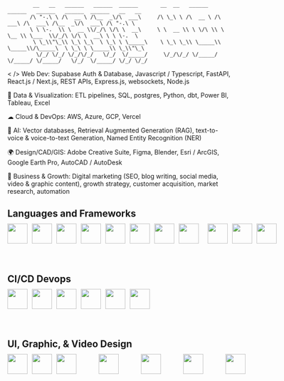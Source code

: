 ```
        __   __   ______   ______  ______       __  __   ______   ______   ______   ______  ______   __   __    
       /\ "-.\ \ /\  __ \ /\__  _\/\  ___\     /\ \_\ \ /\  __ \ /\  ___\ /\  ___\ /\__  _\/\  ___\ /\ "-.\ \   
       \ \ \-.  \\ \  __ \\/_/\ \/\ \  __\     \ \  __ \\ \ \/\ \\ \ \__ \\ \___  \\/_/\ \/\ \  __\ \ \ \-.  \  
        \ \_\\"\_\\ \_\ \_\  \ \_\ \ \_____\    \ \_\ \_\\ \_____\\ \_____\\/\_____\  \ \_\ \ \_____\\ \_\\"\_\ 
         \/_/ \/_/ \/_/\/_/   \/_/  \/_____/     \/_/\/_/ \/_____/ \/_____/ \/_____/   \/_/  \/_____/ \/_/ \/_/                                                                                                                                 
```            
< /> Web Dev: Supabase Auth & Database, Javascript / Typescript, FastAPI, React.js / Next.js, REST APIs, Express.js, websockets, Node.js 
<br/>

🔹 Data & Visualization: ETL pipelines, SQL, postgres, Python, dbt, Power BI, Tableau, Excel
<br/>

☁ Cloud & DevOps: AWS, Azure, GCP, Vercel
<br/>

🤖 AI: Vector databases, Retrieval Augmented Generation (RAG), text-to-voice & voice-to-text Generation, Named Entity Recognition (NER)
<br/>

🌍 Design/CAD/GIS: Adobe Creative Suite, Figma, Blender, Esri / ArcGIS, Google Earth Pro, AutoCAD / AutoDesk
<br/>

💼 Business & Growth: Digital marketing (SEO, blog writing, social media, video & graphic content), growth strategy, customer acquisition, market research, automation
<br/>

<div style="margin-bottom: 20px;" >
  <h2 style="margin-bottom: 10px;">Languages and Frameworks</h2>
  <div style="display: flex;> 
    <img style="padding-right: 10px; display: inline-block; width: 45px;" src="https://cdn.jsdelivr.net/gh/devicons/devicon@latest/icons/javascript/javascript-original.svg" /> 
    <img style="padding-right: 10px; display: inline-block; width: 45px;" src="https://cdn.jsdelivr.net/gh/devicons/devicon@latest/icons/typescript/typescript-original.svg" />       
    <img style="padding-right: 10px; display: inline-block; width: 45px;" src="https://cdn.jsdelivr.net/gh/devicons/devicon@latest/icons/supabase/supabase-original.svg" />  
    <img style="padding-right: 10px; display: inline-block; width: 45px;" src="https://cdn.jsdelivr.net/gh/devicons/devicon@latest/icons/fastapi/fastapi-original.svg" />
    <img style="padding-right: 10px; display: inline-block; width: 45px;" src="https://cdn.jsdelivr.net/gh/devicons/devicon@latest/icons/python/python-original-wordmark.svg" />      
    <img style="padding-right: 10px; display: inline-block; width: 45px;" src="https://cdn.jsdelivr.net/gh/devicons/devicon@latest/icons/nextjs/nextjs-original.svg" />        
    <img style="padding-right: 10px; display: inline-block; width: 45px;" src="https://cdn.jsdelivr.net/gh/devicons/devicon@latest/icons/nodejs/nodejs-original-wordmark.svg" />        
    <img style="padding-right: 10px; display: inline-block; width: 45px;" src="https://cdn.jsdelivr.net/gh/devicons/devicon@latest/icons/react/react-original-wordmark.svg" />
    <img style="padding-right: 10px; display: inline-block; margin-right: 10px; width: 45px;" src="https://cdn.jsdelivr.net/gh/devicons/devicon@latest/icons/html5/html5-original.svg" />
    <img style="display: inline-block; margin-right: 10px; width: 45px;" src="https://cdn.jsdelivr.net/gh/devicons/devicon@latest/icons/tailwindcss/tailwindcss-original.svg" />
    <img style="padding-right: 10px; display: inline-block; width: 45px;" src="https://cdn.jsdelivr.net/gh/devicons/devicon@latest/icons/css3/css3-original-wordmark.svg" />
    <img style="padding-right: 10px; display: inline-block; width: 45px;" src="https://cdn.jsdelivr.net/gh/devicons/devicon@latest/icons/postgresql/postgresql-plain-wordmark.svg" />  
  </div>
</div>

<br/>

<div style="margin-bottom: 20px;" >
  <h2 style="margin-bottom: 10px;">CI/CD Devops</h2>
  <div style="display: flex;"> 
        <img style="padding-right: 10px; width: 45px;" src="https://cdn.jsdelivr.net/gh/devicons/devicon@latest/icons/docker/docker-plain-wordmark.svg" />
        <img style="padding-right: 10px; display: inline-block; width: 45px;" src="https://cdn.jsdelivr.net/gh/devicons/devicon@latest/icons/github/github-original.svg" />
        <img style="padding-right: 10px; display: inline-block; width: 45px;" src="https://cdn.jsdelivr.net/gh/devicons/devicon@latest/icons/azuredevops/azuredevops-original.svg" />
        <img style="padding-right: 10px; display: inline-block; width: 45px;" src="https://cdn.jsdelivr.net/gh/devicons/devicon@latest/icons/amazonwebservices/amazonwebservices-plain-wordmark.svg" />
        <img style="padding-right: 10px; display: inline-block; width: 45px;" src="https://cdn.jsdelivr.net/gh/devicons/devicon@latest/icons/vercel/vercel-line-wordmark.svg" />
        <img style="padding-right: 10px; display: inline-block; width: 45px;" src="https://cdn.jsdelivr.net/gh/devicons/devicon@latest/icons/googlecloud/googlecloud-original.svg" />
  </div>
</div>

<br/>

<div style="margin-bottom: 20px;" >
  <h2 style="margin-bottom: 10px;">UI, Graphic, & Video Design</h2>
  <div style="display: flex;"> 
    <img style="padding-right: 10px; width: 45px;" src="https://cdn.jsdelivr.net/gh/devicons/devicon@latest/icons/figma/figma-original.svg" /> 
    <img style="padding-right: 10px; width: 45px;" src="https://cdn.jsdelivr.net/gh/devicons/devicon@latest/icons/flutter/flutter-original.svg" />
    <img style=" margin-right: 50px; width: 45px;" src="https://cdn.jsdelivr.net/gh/devicons/devicon@latest/icons/illustrator/illustrator-plain.svg" />       
    <img style=" margin-right: 50px; width: 45px;" src="https://cdn.jsdelivr.net/gh/devicons/devicon@latest/icons/premierepro/premierepro-original.svg" />     
    <img style=" margin-right: 50px; width: 45px;" src="https://cdn.jsdelivr.net/gh/devicons/devicon@latest/icons/photoshop/photoshop-original.svg" />  
    <img style=" margin-right: 50px; width: 45px;" src="https://cdn.jsdelivr.net/gh/devicons/devicon@latest/icons/aftereffects/aftereffects-original.svg" />
    <img style=" margin-right: 50px; width: 45px;" src="https://cdn.jsdelivr.net/gh/devicons/devicon@latest/icons/blender/blender-original.svg" /> 
  </div>
</div>

<br/>



          
          
          
          
          
          

